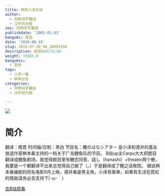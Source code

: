```yaml
---
title: 桝本小泽对谈
author:
  - 风物诗字幕组
  - 汉中则为橙
zmz: 风物诗字幕组
publishdate: '2001-01-03'
bangumi: 其他
date: '2018-08-15'
slug: 2018-07-29_NA_28003594
description: 其他&#8226;NA
weight: 19185.0
bangumis:
  - 其他
tags:
  - 小沢一敬
  - 桝本壮志
categories:
  - 风物诗字幕组
  - 汉中则为橙

---
```

![](https://i.imgur.com/5gSaXOE.jpg)
# 简介  
翻译：橙君 时间轴/压制：黑白
节目名：鯉のはなシアター
是小泽和德井的基友放送作家桝本桑主持的一档关于广岛鲤鱼队的节目。
B站up主Carpu大大把题目翻译成鲤鱼剧场。我觉得题目里有鯉恋同音、話し（hanashi）+theater两个梗，我要是一个都翻译不出来总觉得自己输了（。）于是翻译成了鲤之话聚院。
据说桝本桑编剧的同名电影9月上映，德井桑是男主角，小泽有客串，如果有生活在霓虹的情敌请务必去支持下|･ω･｀)  

[去B站观看](https://www.bilibili.com/video/av28003594/)
 
